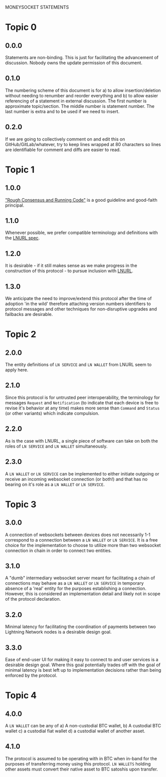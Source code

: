 MONEYSOCKET STATEMENTS

# Topic 0

## 0.0.0
Statements are non-binding. This is just for facilitating the advancement of
discussion. Nobody owns the update permission of this document.

## 0.1.0
The numbering scheme of this document is for a) to allow insertion/deletion
without needing to renumber and reorder everything and b) to allow easier
referencing of a statement in external discussion. The first number is
approximate topic/section. The middle number is statement number. The last
number is extra and to be used if we need to insert.

## 0.2.0
If we are going to collectively comment on and edit this on
GitHub/GitLab/whatever, try to keep lines wrapped at 80 characters so lines are
identifiable for comment and diffs are easier to read.

# Topic 1

## 1.0.0
["Rough Consensus and Running
Code"](https://en.wikipedia.org/wiki/Rough_consensus) is a good guideline and
good-faith principal.

## 1.1.0
Whenever possible, we prefer compatible terminology and definitions with the
[LNURL spec](https://github.com/btcontract/lnurl-rfc).

## 1.2.0
It is desirable - if it still makes sense as we make progress in the
construction of this protocol - to pursue inclusion with
[LNURL](https://github.com/btcontract/lnurl-rfc).

## 1.3.0
We anticipate the need to improve/extend this protocol after the time of
adoption 'in the wild' therefore attaching version numbers identifiers to
protocol messages and other techniques for non-disruptive upgrades and
failbacks are desirable.


# Topic 2

## 2.0.0
The entity definitions of `LN SERVICE` and `LN WALLET` from LNURL seem to apply
here.

## 2.1.0
Since this protocol is for untrusted peer interoperability, the terminology for
messages `Request` and `Notification` (to indicate that each device is free to
revise it's behavior at any time) makes more sense than `Command` and `Status`
(or other variants) which indicate compulsion.

## 2.2.0
As is the case with LNURL, a single piece of software can take on both the
roles of `LN SERVICE` and `LN WALLET` simultaneously.

## 2.3.0
A `LN WALLET` or `LN SERVICE` can be implemented to either initiate outgoing or
receive an incoming websocket connection (or both!) and that has no bearing on
it's role as a `LN WALLET` or `LN SERVICE`.


# Topic 3

## 3.0.0
A connection of websockets between devices does not necessarily 1-1 correspond
to a connection between a `LN WALLET` or `LN SERVICE`. It is a free choice for
the implementation to choose to utilize more than two websocket connection in
chain in order to connect two entities.

## 3.1.0
A "dumb" intermediary websocket server meant for facilitating a chain of
connections may behave as a `LN WALLET` or `LN SERVICE` in temporary absence of
a 'real' entity for the purposes establishing a connection. However, this is
considered an implementation detail and likely not in scope of the protocol
declaration.

## 3.2.0
Minimal latency for facilitating the coordination of payments between two
Lightning Network nodes is a desirable design goal.

## 3.3.0
Ease of end-user UI for making it easy to connect to and user services is a
desirable design goal. Where this goal potentially trades off with the goal of
minimal latency is best left up to implementation decisions rather than being
enforced by the protocol.


# Topic 4

## 4.0.0
A `LN WALLET` can be any of a) A non-custodial BTC wallet, b) A custodial BTC
wallet c) a custodial fiat wallet d) a custodial wallet of another asset.

## 4.1.0
The protocol is assumed to be operating with in BTC when in-band for the
purposes of transferring money using this protocol. `LN WALLETS` holding other
assets must convert their native asset to BTC satoshis upon transfer.

